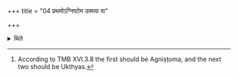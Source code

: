 +++
title = "04 प्रथमोऽग्निष्टोम उक्थ्या वा"

+++

<details><summary>थिते</summary>

4. The first (out of these three) (should be performed as) Agniṣṭoma.[^1] Or all of them (should be performed as) Ukthyas.  

[^1]: According to TMB XVI.3.8 the first should be Agniṣṭoma, and the next two should be Ukthyas.  
</details>
